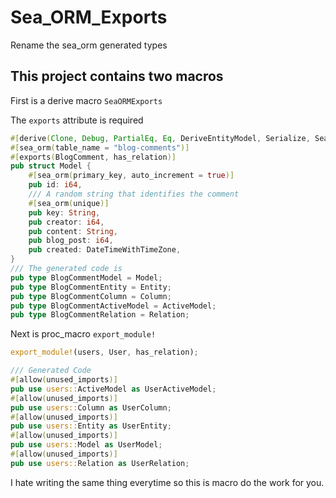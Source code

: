 # Sea_ORM_Exports

Rename the sea_orm generated types

## This project contains two macros

First is a derive macro `SeaORMExports`

The `exports` attribute is required

```rust
#[derive(Clone, Debug, PartialEq, Eq, DeriveEntityModel, Serialize, SeaORMExports)]
#[sea_orm(table_name = "blog-comments")]
#[exports(BlogComment, has_relation)]
pub struct Model {
    #[sea_orm(primary_key, auto_increment = true)]
    pub id: i64,
    /// A random string that identifies the comment
    #[sea_orm(unique)]
    pub key: String,
    pub creator: i64,
    pub content: String,
    pub blog_post: i64,
    pub created: DateTimeWithTimeZone,
}
/// The generated code is
pub type BlogCommentModel = Model;
pub type BlogCommentEntity = Entity;
pub type BlogCommentColumn = Column;
pub type BlogCommentActiveModel = ActiveModel;
pub type BlogCommentRelation = Relation;
```

Next is proc_macro `export_module!`

```rust
export_module!(users, User, has_relation);

/// Generated Code
#[allow(unused_imports)]
pub use users::ActiveModel as UserActiveModel;
#[allow(unused_imports)]
pub use users::Column as UserColumn;
#[allow(unused_imports)]
pub use users::Entity as UserEntity;
#[allow(unused_imports)]
pub use users::Model as UserModel;
#[allow(unused_imports)]
pub use users::Relation as UserRelation;
```

I hate writing the same thing everytime so this is macro do the work for you.
